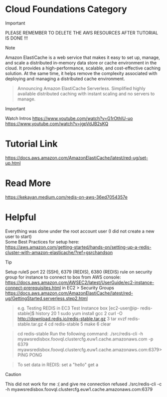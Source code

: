 # Cloud Foundations Category

> [!IMPORTANT]
> PLEASE REMEMBER TO DELETE THE AWS RESOURCES AFTER TUTORIAL IS DONE !!!

> [!NOTE]
> Amazon ElastiCache is a web service that makes it easy to set up, manage, and scale a distributed in-memory data store or cache environment in the cloud. It provides a high-performance, scalable, and cost-effective caching solution. At the same time, it helps remove the complexity associated with deploying and managing a distributed cache environment.

> Announcing Amazon ElastiCache Serverless.
> Simplified highly available distributed caching with instant scaling and no servers to manage.

> [!IMPORTANT]
> Watch Intros
> https://www.youtube.com/watch?v=G1rOthIU-uo
> https://www.youtube.com/watch?v=jgpVdJB2sKQ

# Tutorial Link
https://docs.aws.amazon.com/AmazonElastiCache/latest/red-ug/set-up.html

# Read More
https://kekayan.medium.com/redis-on-aws-36ed7054357e

# Helpful
Everything was done under the root account user (I did not create a new user to start)
<br>Some Best Practices for setup here:
<br>https://aws.amazon.com/getting-started/hands-on/setting-up-a-redis-cluster-with-amazon-elasticache/?ref=gsrchandson

> [!TIP]
> Setup ruleS port 22 (SSH), 6379 (REDIS), 6380 (REDIS) rule on security group for instance to connect to box from AWS console:
> https://docs.aws.amazon.com/AWSEC2/latest/UserGuide/ec2-instance-connect-prerequisites.html
in EC2 > Security Groups
> https://docs.aws.amazon.com/AmazonElastiCache/latest/red-ug/GettingStarted.serverless.step2.html

> e.g. Testing REDIS in EC3 Test Instance box
[ec2-user@ip-<MY EC2 INSTANCE IP> redis-stable]$ history 20
    1  sudo yum install gcc
    2  curl -O http://download.redis.io/redis-stable.tar.gz
    3  tar xvzf redis-stable.tar.gz
    4  cd redis-stable
    5  make
    6  clear

> cd redis-stable
> Run the following command:
> ./src/redis-cli -h myawsredisbox.foovql.clustercfg.euw1.cache.amazonaws.com -p 6379
> myawsredisbox.foovql.clustercfg.euw1.cache.amazonaws.com:6379> PING
> PONG

> To set data in REDIS:
> set a "hello"
> get a

> [!CAUTION]
> This did not work for me :( and give me connection refused
> ./src/redis-cli -c -h myawsredisbox.foovql.clustercfg.euw1.cache.amazonaws.com:6379